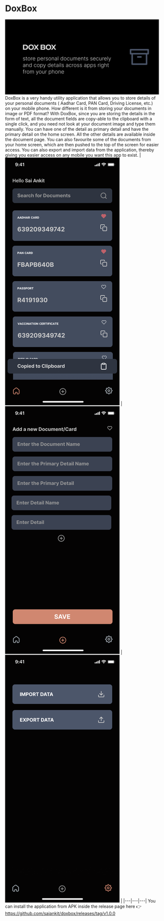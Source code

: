 # DoxBox

![1](screenshots/Showcase.png)
DoxBox is a very handy utility application that allows you to store details of your personal documents ( Aadhar Card, PAN Card, Driving License, etc.) on your mobile phone.
How different is it from storing your documents in image or PDF format?
With DoxBox, since you are storing the details in the form of text, all the document fields are copy-able to the clipboard with a single click, and you need not look at your document image and type them manually. You can have one of the detail as primary detail and have the primary detail on the home screen. All the other details are available inside the document page. You can also favourite some of the documents from your home screen, which are then pushed to the top of the screen for easier access. You can also export and import data from the application, thereby giving you easier access on any mobile you want this app to exist.
| ![1](screenshots/Home.png) | ![1](screenshots/Document.png) | ![1](screenshots/Settings.png) |
|---|---|---|
You can install the application from APK inside the release page here 👉 https://github.com/saiankit/doxbox/releases/tag/v1.0.0
